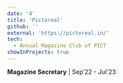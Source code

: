 ```yaml
---
date: '4'
title: 'Pictoreal'
github: ''
external: 'https://pictoreal.in/'
tech:
  - Annual Magazine Club of PICT
showInProjects: true
---
```


**Magazine Secretary** | Sep’22 - Jul'23
